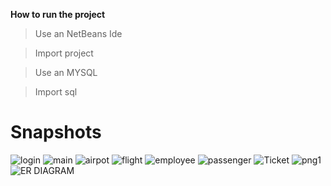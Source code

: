 **How to run the project**
>Use an NetBeans Ide

>Import project

>Use an MYSQL

>Import sql

# **Snapshots**
![login](https://user-images.githubusercontent.com/61626863/75611495-fbdfbc80-5b40-11ea-933b-5cbb368ffba0.png)
![main](https://user-images.githubusercontent.com/61626863/75611496-fe421680-5b40-11ea-8b93-789a104724af.png)
![airpot](https://user-images.githubusercontent.com/61626863/75611498-01d59d80-5b41-11ea-9939-f105f1508c55.png)
![flight](https://user-images.githubusercontent.com/61626863/75611499-0732e800-5b41-11ea-9c11-9045724203a4.png)
![employee](https://user-images.githubusercontent.com/61626863/75611501-0a2dd880-5b41-11ea-812e-46cde4737a27.png)
![passenger](https://user-images.githubusercontent.com/61626863/75611502-0bf79c00-5b41-11ea-9565-f98129c930b4.png)
![Ticket](https://user-images.githubusercontent.com/61626863/75611506-0e59f600-5b41-11ea-8e28-896c4a1ae701.png)
![png1](https://user-images.githubusercontent.com/61626863/75611509-144fd700-5b41-11ea-857c-54b2f674a38f.png)
![ER DIAGRAM](https://user-images.githubusercontent.com/61626863/75611511-17e35e00-5b41-11ea-815d-989ee07ae92f.png)
